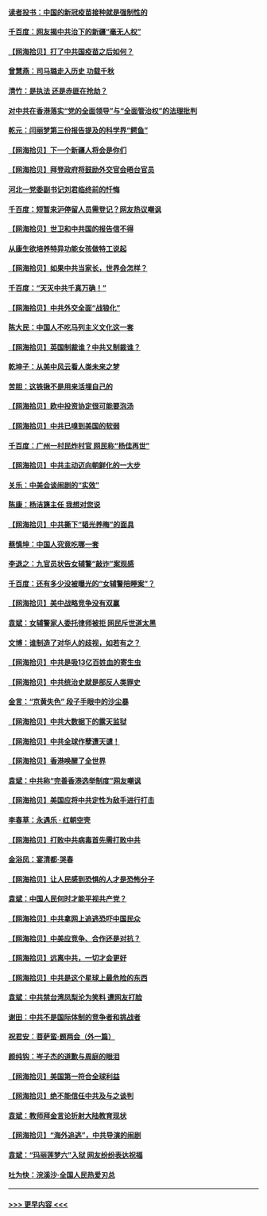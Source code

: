 #### [读者投书：中国的新冠疫苗接种就是强制性的](../pages/nsc993/n12859932.md?t=04061402) 
#### [千百度：网友揭中共治下的新疆“毫无人权”](../pages/nsc993/n12858385.md?t=04061402) 
#### [【网海拾贝】打了中共国疫苗之后如何？](../pages/nsc993/n12857866.md?t=04061402) 
#### [曾慧燕：司马璐走入历史 功载千秋](../pages/nsc993/n12856996.md?t=04061402) 
#### [清竹：是执法 还是赤匪在抢劫？](../pages/nsc993/n12856952.md?t=04061402) 
#### [对中共在香港落实“党的全面领导”与“全面管治权”的法理批判](../pages/nsc993/n12856929.md?t=04061402) 
#### [乾元：闫丽梦第三份报告提及的科学界“鳄鱼”](../pages/nsc993/n12855985.md?t=04061402) 
#### [【网海拾贝】下一个新疆人将会是你们](../pages/nsc993/n12855864.md?t=04061402) 
#### [【网海拾贝】拜登政府将鼓励外交官会晤台官员](../pages/nsc993/n12853615.md?t=04061402) 
#### [河北一党委副书记刘君临终前的忏悔](../pages/nsc993/n12849420.md?t=04061402) 
#### [千百度：短暂来沪停留人员需登记？网友热议嘲讽](../pages/nsc993/n12853497.md?t=04061402) 
#### [【网海拾贝】世卫和中共国的报告信不得](../pages/nsc993/n12850902.md?t=04061402) 
#### [从康生欲培养特异功能女孩做特工说起](../pages/nsc993/n12849289.md?t=04061402) 
#### [【网海拾贝】如果中共当家长，世界会怎样？](../pages/nsc993/n12848436.md?t=04061402) 
#### [千百度：“天灭中共千真万确！”](../pages/nsc993/n12845659.md?t=04061402) 
#### [【网海拾贝】中共外交全面“战狼化”](../pages/nsc993/n12845607.md?t=04061402) 
#### [陈大民：中国人不吃马列主义文化这一套](../pages/nsc993/n12842496.md?t=04061402) 
#### [【网海拾贝】英国制裁谁？中共又制裁谁？](../pages/nsc993/n12840909.md?t=04061402) 
#### [乾坤子：从美中风云看人类未来之梦](../pages/nsc993/n12840590.md?t=04061402) 
#### [苦胆：这铁锹不是用来活埋自己的](../pages/nsc993/n12839512.md?t=04061402) 
#### [【网海拾贝】欧中投资协定很可能要泡汤](../pages/nsc993/n12835122.md?t=04061402) 
#### [【网海拾贝】中共已嗅到美国的软弱](../pages/nsc993/n12832411.md?t=04061402) 
#### [千百度：广州一村民炸村官 网民称“杨佳再世”](../pages/nsc993/n12832380.md?t=04061402) 
#### [【网海拾贝】中共主动迈向朝鲜化的一大步](../pages/nsc993/n12829887.md?t=04061402) 
#### [关乐：中美会谈闹剧的“实效”](../pages/nsc993/n12826698.md?t=04061402) 
#### [陈康：杨洁篪主任  我想对您说](../pages/nsc993/n12826609.md?t=04061402) 
#### [【网海拾贝】中共撕下“韬光养晦”的面具](../pages/nsc993/n12826459.md?t=04061402) 
#### [蔡慎坤：中国人究竟吃哪一套](../pages/nsc993/n12826010.md?t=04061402) 
#### [李退之：九官员状告女辅警“敲诈”案观感](../pages/nsc993/n12823984.md?t=04061402) 
#### [千百度：还有多少没被曝光的“女辅警陪睡案”？](../pages/nsc993/n12822136.md?t=04061402) 
#### [【网海拾贝】美中战略竞争没有双赢](../pages/nsc993/n12822105.md?t=04061402) 
#### [袁斌：女辅警家人委托律师被拒 网民斥世道太黑](../pages/nsc993/n12822004.md?t=04061402) 
#### [文博：谁制造了对华人的歧视，如若有之？](../pages/nsc993/n12821635.md?t=04061402) 
#### [【网海拾贝】中共是吸13亿百姓血的寄生虫](../pages/nsc993/n12819191.md?t=04061402) 
#### [【网海拾贝】中共统治史就是部反人类罪史](../pages/nsc993/n12816738.md?t=04061402) 
#### [金言：“京黄失色” 段子手眼中的沙尘暴](../pages/nsc993/n12815700.md?t=04061402) 
#### [【网海拾贝】中共大数据下的露天监狱](../pages/nsc993/n12811075.md?t=04061402) 
#### [【网海拾贝】中共全球作孽遭天谴！](../pages/nsc993/n12810258.md?t=04061402) 
#### [【网海拾贝】香港唤醒了全世界](../pages/nsc993/n12809100.md?t=04061402) 
#### [袁斌：中共称“完善香港选举制度”网友嘲讽](../pages/nsc993/n12808994.md?t=04061402) 
#### [【网海拾贝】美国应将中共定性为敌手进行打击](../pages/nsc993/n12806870.md?t=04061402) 
#### [李春草：永遇乐 · 红朝空壳](../pages/nsc993/n12805365.md?t=04061402) 
#### [【网海拾贝】打败中共病毒首先需打败中共](../pages/nsc993/n12803930.md?t=04061402) 
#### [金浴凤：宴清都‧哭春](../pages/nsc993/n12801601.md?t=04061402) 
#### [【网海拾贝】让人民感到恐惧的人才是恐怖分子](../pages/nsc993/n12799347.md?t=04061402) 
#### [袁斌：中国人民何时才能平视共产党？](../pages/nsc993/n12799306.md?t=04061402) 
#### [【网海拾贝】中共拿网上追逃恐吓中国民众](../pages/nsc993/n12796905.md?t=04061402) 
#### [【网海拾贝】中美应竞争、合作还是对抗？](../pages/nsc993/n12794675.md?t=04061402) 
#### [【网海拾贝】远离中共，一切才会更好](../pages/nsc993/n12793572.md?t=04061402) 
#### [【网海拾贝】中共是这个星球上最危险的东西](../pages/nsc993/n12791400.md?t=04061402) 
#### [袁斌：中共禁台湾凤梨沦为笑料 遭网友打脸](../pages/nsc993/n12791335.md?t=04061402) 
#### [谢田：中共不是国际体制的竞争者和挑战者](../pages/nsc993/n12791212.md?t=04061402) 
#### [祝君安：菩萨蛮·题两会（外一篇）](../pages/nsc993/n12786801.md?t=04061402) 
#### [颜纯钩：岑子杰的道歉与周庭的眼泪](../pages/nsc993/n12786775.md?t=04061402) 
#### [【网海拾贝】美国第一符合全球利益](../pages/nsc993/n12786666.md?t=04061402) 
#### [【网海拾贝】绝不能信任中共及与之谈判](../pages/nsc993/n12784266.md?t=04061402) 
#### [袁斌：教师拜金言论折射大陆教育现状](../pages/nsc993/n12783868.md?t=04061402) 
#### [【网海拾贝】“海外追逃”，中共导演的闹剧](../pages/nsc993/n12781638.md?t=04061402) 
#### [袁斌：“玛丽莲梦六”入狱 网友纷纷表达祝福](../pages/nsc993/n12781432.md?t=04061402) 
#### [吐为快：浣溪沙·全国人民热爱刃总](../pages/nsc993/n12781393.md?t=04061402) 

----
#### [ >>> 更早内容 <<< ](../indexes/nsc993-earlier.md)
